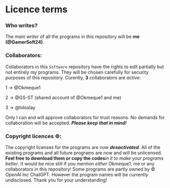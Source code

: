 # Licence terms

### Who writes?
The *main writer* of all the programs in this repository will be **me (@GamerSoft24)**.

### Collaborators:
Collaborators in this `Software` repository have the rights to edit partially but not entirely my programs. They will be chosen carefully for security purposes of this repository.
Curently, **3** collaborators are *active*:

1 -> @Okmeque1

2 -> @GS-ST (shared account of @Okmeque1 and me)

3 -> @hiloslay

Only I can and will approve collaborators for trust reasons. No demands for collaboration will be accepted. ***Please keep that in mind!***

### Copyright licences ©:
The copyright licenses for the programs are now ***desactivated***. All of the existing programs and all future programs are now and will be unlicensed. **Feel free to download them ***or*** copy the codes***in it to make your programs better*. It would be nice still if you mention *either* Okmeque1, me or any collaborators in this repository!
Some programs are partly owned by © OpenAI Inc ChatGPT. However the program names will be currently undisclosed. Thank you for your understanding!
